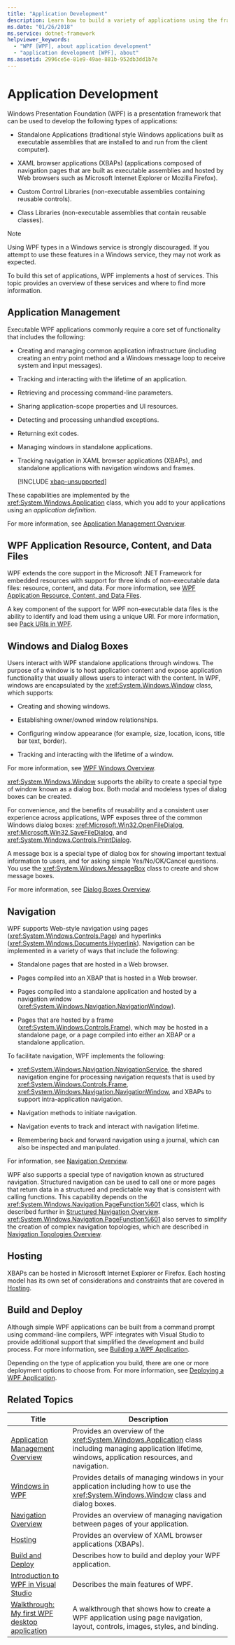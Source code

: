 ```yaml
---
title: "Application Development"
description: Learn how to build a variety of applications using the framework of Windows Presentation Foundation (WPF).
ms.date: "01/26/2018"
ms.service: dotnet-framework
helpviewer_keywords: 
  - "WPF [WPF], about application development"
  - "application development [WPF], about"
ms.assetid: 2996ce5e-81e9-49ae-881b-952db3dd1b7e
---
```

# Application Development

<a name="introduction"></a>
Windows Presentation Foundation (WPF) is a presentation framework that can be used to develop the following types of applications:

- Standalone Applications (traditional style Windows applications built as executable assemblies that are installed to and run from the client computer).

- XAML browser applications (XBAPs) (applications composed of navigation pages that are built as executable assemblies and hosted by Web browsers such as Microsoft Internet Explorer or Mozilla Firefox).

- Custom Control Libraries (non-executable assemblies containing reusable controls).

- Class Libraries (non-executable assemblies that contain reusable classes).

> [!NOTE]
> Using WPF types in a Windows service is strongly discouraged. If you attempt to use these features in a Windows service, they may not work as expected.

To build this set of applications, WPF implements a host of services. This topic provides an overview of these services and where to find more information.

<a name="Application_Management"></a>

## Application Management

Executable WPF applications commonly require a core set of functionality that includes the following:

- Creating and managing common application infrastructure (including creating an entry point method and a Windows message loop to receive system and input messages).

- Tracking and interacting with the lifetime of an application.

- Retrieving and processing command-line parameters.

- Sharing application-scope properties and UI resources.

- Detecting and processing unhandled exceptions.

- Returning exit codes.

- Managing windows in standalone applications.

- Tracking navigation in XAML browser applications (XBAPs), and standalone applications with navigation windows and frames.

  [!INCLUDE [xbap-unsupported](~/wpf/includes/xbap-unsupported.md)]

These capabilities are implemented by the <xref:System.Windows.Application> class, which you add to your applications using an *application definition*.

For more information, see [Application Management Overview](application-management-overview.md).

<a name="WPF_Application_Resource__Content__and_Data_Files"></a>

## WPF Application Resource, Content, and Data Files

WPF extends the core support in the Microsoft .NET Framework for embedded resources with support for three kinds of non-executable data files: resource, content, and data. For more information, see [WPF Application Resource, Content, and Data Files](wpf-application-resource-content-and-data-files.md).

A key component of the support for WPF non-executable data files is the ability to identify and load them using a unique URI. For more information, see [Pack URIs in WPF](pack-uris-in-wpf.md).

<a name="Windows_and_Dialog_Boxes"></a>

## Windows and Dialog Boxes

Users interact with WPF standalone applications through windows. The purpose of a window is to host application content and expose application functionality that usually allows users to interact with the content. In WPF, windows are encapsulated by the <xref:System.Windows.Window> class, which supports:

- Creating and showing windows.

- Establishing owner/owned window relationships.

- Configuring window appearance (for example, size, location, icons, title bar text, border).

- Tracking and interacting with the lifetime of a window.

For more information, see [WPF Windows Overview](../windows/index.md).

<xref:System.Windows.Window> supports the ability to create a special type of window known as a dialog box. Both modal and modeless types of dialog boxes can be created.

For convenience, and the benefits of reusability and a consistent user experience across applications, WPF exposes three of the common Windows dialog boxes: <xref:Microsoft.Win32.OpenFileDialog>, <xref:Microsoft.Win32.SaveFileDialog>, and <xref:System.Windows.Controls.PrintDialog>.

A message box is a special type of dialog box for showing important textual information to users, and for asking simple Yes/No/OK/Cancel questions. You use the <xref:System.Windows.MessageBox> class to create and show message boxes.

For more information, see [Dialog Boxes Overview](../windows/dialog-boxes-overview.md).

<a name="Navigation"></a>

## Navigation

WPF supports Web-style navigation using pages (<xref:System.Windows.Controls.Page>) and hyperlinks (<xref:System.Windows.Documents.Hyperlink>). Navigation can be implemented in a variety of ways that include the following:

- Standalone pages that are hosted in a Web browser.

- Pages compiled into an XBAP that is hosted in a Web browser.

- Pages compiled into a standalone application and hosted by a navigation window (<xref:System.Windows.Navigation.NavigationWindow>).

- Pages that are hosted by a frame (<xref:System.Windows.Controls.Frame>), which may be hosted in a standalone page, or a page compiled into either an XBAP or a standalone application.

To facilitate navigation, WPF implements the following:

- <xref:System.Windows.Navigation.NavigationService>, the shared navigation engine for processing navigation requests that is used by <xref:System.Windows.Controls.Frame>, <xref:System.Windows.Navigation.NavigationWindow>, and XBAPs to support intra-application navigation.

- Navigation methods to initiate navigation.

- Navigation events to track and interact with navigation lifetime.

- Remembering back and forward navigation using a journal, which can also be inspected and manipulated.

For information, see [Navigation Overview](navigation-overview.md).

WPF also supports a special type of navigation known as structured navigation. Structured navigation can be used to call one or more pages that return data in a structured and predictable way that is consistent with calling functions. This capability depends on the <xref:System.Windows.Navigation.PageFunction%601> class, which is described further in [Structured Navigation Overview](structured-navigation-overview.md). <xref:System.Windows.Navigation.PageFunction%601> also serves to simplify the creation of complex navigation topologies, which are described in [Navigation Topologies Overview](navigation-topologies-overview.md).

<a name="Hosting"></a>

## Hosting

XBAPs can be hosted in Microsoft Internet Explorer or Firefox. Each hosting model has its own set of considerations and constraints that are covered in [Hosting](hosting-wpf-applications.md).

<a name="Build_and_Deploy"></a>

## Build and Deploy

Although simple WPF applications can be built from a command prompt using command-line compilers, WPF integrates with Visual Studio to provide additional support that simplified the development and build process. For more information, see [Building a WPF Application](building-a-wpf-application-wpf.md).

Depending on the type of application you build, there are one or more deployment options to choose from. For more information, see [Deploying a WPF Application](deploying-a-wpf-application-wpf.md).

<a name="related_topics"></a>

## Related Topics

|Title|Description|
|-----------|-----------------|
|[Application Management Overview](application-management-overview.md)|Provides an overview of the <xref:System.Windows.Application> class including managing application lifetime, windows, application resources, and navigation.|
|[Windows in WPF](windows-in-wpf-applications.md)|Provides details of managing windows in your application including how to use the <xref:System.Windows.Window> class and dialog boxes.|
|[Navigation Overview](navigation-overview.md)|Provides an overview of managing navigation between pages of your application.|
|[Hosting](hosting-wpf-applications.md)|Provides an overview of XAML browser applications (XBAPs).|
|[Build and Deploy](building-and-deploying-wpf-applications.md)|Describes how to build and deploy your WPF application.|
|[Introduction to WPF in Visual Studio](../get-started/create-app-visual-studio.md)|Describes the main features of WPF.|
|[Walkthrough: My first WPF desktop application](../get-started/walkthrough-my-first-wpf-desktop-application.md)|A walkthrough that shows how to create a WPF application using page navigation, layout, controls, images, styles, and binding.|
